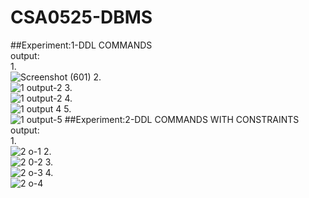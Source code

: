 # CSA0525-DBMS
##Experiment:1-DDL COMMANDS<br/>
output:<br/>
1.<br/>
![Screenshot (601)](https://user-images.githubusercontent.com/113232880/193612186-303faf52-335d-4bc5-b363-7403638abe80.png)
2.<br/>
![1 output-2](https://user-images.githubusercontent.com/113232880/193612970-e613221a-5551-497f-b617-45cb2cb2db05.png)
3.<br/>
![1 output-2](https://user-images.githubusercontent.com/113232880/193613672-e69f27ee-396b-4215-9b23-efa4d1a37ec6.png)
4.<br/>
![1 output 4](https://user-images.githubusercontent.com/113232880/193614445-7e6585a8-d9f5-4eff-8550-0faba8aa5182.png)
5.<br/>
![1 output-5](https://user-images.githubusercontent.com/113232880/193614522-5e677203-2e98-468f-b18c-d2351fae9b5b.png)
##Experiment:2-DDL COMMANDS WITH CONSTRAINTS<br/>
output:<br/>
1.<br/>
![2 o-1](https://user-images.githubusercontent.com/113232880/193640010-0c00c6ae-66be-4545-94ee-6dc8fd273975.png)
2.<br/>
![2 0-2](https://user-images.githubusercontent.com/113232880/193640098-c58fedad-4b2f-40c2-9375-0c3f1f5d514b.png)
3.<br/>
![2 o-3](https://user-images.githubusercontent.com/113232880/193640163-abc310a9-8217-4f9e-b630-58001955c7ab.png)
4.<br/>
![2 o-4](https://user-images.githubusercontent.com/113232880/193640271-33a75e0a-4440-42ab-80ca-a1fd7c3813fb.png)
